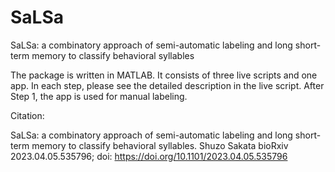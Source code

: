 # SaLSa
SaLSa: a combinatory approach of semi-automatic labeling and long short-term memory to classify behavioral syllables

The package is written in MATLAB. It consists of three live scripts and one app. In each step, please see the detailed description in the live script. After Step 1, the app is used for manual labeling.

Citation:

SaLSa: a combinatory approach of semi-automatic labeling and long short-term memory to classify behavioral syllables.
Shuzo Sakata
bioRxiv 2023.04.05.535796; doi: https://doi.org/10.1101/2023.04.05.535796

